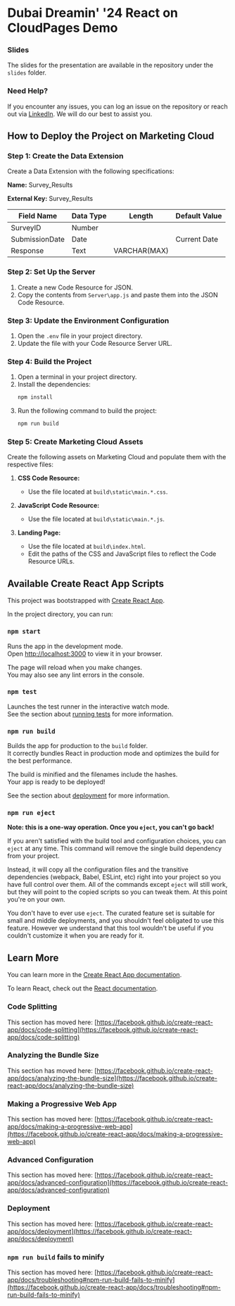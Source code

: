 # Dubai Dreamin' '24 React on CloudPages Demo

### Slides

The slides for the presentation are available in the repository under the `slides` folder.

### Need Help?

If you encounter any issues, you can log an issue on the repository or reach out via [LinkedIn](https://www.linkedin.com/in/stijnhoste/). We will do our best to assist you.

## How to Deploy the Project on Marketing Cloud

### Step 1: Create the Data Extension

Create a Data Extension with the following specifications:

**Name:** Survey_Results

**External Key:** Survey_Results

| Field Name     | Data Type | Length       | Default Value |
|----------------|-----------|--------------|---------------|
| SurveyID       | Number    |              |               |
| SubmissionDate | Date      |              | Current Date  |
| Response       | Text      | VARCHAR(MAX) |               |

### Step 2: Set Up the Server

1. Create a new Code Resource for JSON.
2. Copy the contents from `Server\app.js` and paste them into the JSON Code Resource.

### Step 3: Update the Environment Configuration

1. Open the `.env` file in your project directory.
2. Update the file with your Code Resource Server URL.

### Step 4: Build the Project

1. Open a terminal in your project directory.
2. Install the dependencies:
   ```bash
   npm install
   ```
4. Run the following command to build the project:
   ```bash
   npm run build
   ```
### Step 5: Create Marketing Cloud Assets

Create the following assets on Marketing Cloud and populate them with the respective files:

1. **CSS Code Resource:**
   - Use the file located at `build\static\main.*.css`.
   
2. **JavaScript Code Resource:**
   - Use the file located at `build\static\main.*.js`.

3. **Landing Page:**
   - Use the file located at `build\index.html`.
   - Edit the paths of the CSS and JavaScript files to reflect the Code Resource URLs.




## Available Create React App Scripts

This project was bootstrapped with [Create React App](https://github.com/facebook/create-react-app).

In the project directory, you can run:

### `npm start`

Runs the app in the development mode.\
Open [http://localhost:3000](http://localhost:3000) to view it in your browser.

The page will reload when you make changes.\
You may also see any lint errors in the console.

### `npm test`

Launches the test runner in the interactive watch mode.\
See the section about [running tests](https://facebook.github.io/create-react-app/docs/running-tests) for more information.

### `npm run build`

Builds the app for production to the `build` folder.\
It correctly bundles React in production mode and optimizes the build for the best performance.

The build is minified and the filenames include the hashes.\
Your app is ready to be deployed!

See the section about [deployment](https://facebook.github.io/create-react-app/docs/deployment) for more information.

### `npm run eject`

**Note: this is a one-way operation. Once you `eject`, you can't go back!**

If you aren't satisfied with the build tool and configuration choices, you can `eject` at any time. This command will remove the single build dependency from your project.

Instead, it will copy all the configuration files and the transitive dependencies (webpack, Babel, ESLint, etc) right into your project so you have full control over them. All of the commands except `eject` will still work, but they will point to the copied scripts so you can tweak them. At this point you're on your own.

You don't have to ever use `eject`. The curated feature set is suitable for small and middle deployments, and you shouldn't feel obligated to use this feature. However we understand that this tool wouldn't be useful if you couldn't customize it when you are ready for it.

## Learn More

You can learn more in the [Create React App documentation](https://facebook.github.io/create-react-app/docs/getting-started).

To learn React, check out the [React documentation](https://reactjs.org/).

### Code Splitting

This section has moved here: [https://facebook.github.io/create-react-app/docs/code-splitting](https://facebook.github.io/create-react-app/docs/code-splitting)

### Analyzing the Bundle Size

This section has moved here: [https://facebook.github.io/create-react-app/docs/analyzing-the-bundle-size](https://facebook.github.io/create-react-app/docs/analyzing-the-bundle-size)

### Making a Progressive Web App

This section has moved here: [https://facebook.github.io/create-react-app/docs/making-a-progressive-web-app](https://facebook.github.io/create-react-app/docs/making-a-progressive-web-app)

### Advanced Configuration

This section has moved here: [https://facebook.github.io/create-react-app/docs/advanced-configuration](https://facebook.github.io/create-react-app/docs/advanced-configuration)

### Deployment

This section has moved here: [https://facebook.github.io/create-react-app/docs/deployment](https://facebook.github.io/create-react-app/docs/deployment)

### `npm run build` fails to minify

This section has moved here: [https://facebook.github.io/create-react-app/docs/troubleshooting#npm-run-build-fails-to-minify](https://facebook.github.io/create-react-app/docs/troubleshooting#npm-run-build-fails-to-minify)
